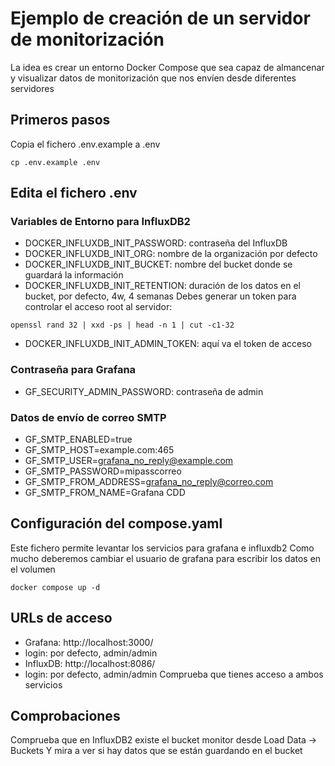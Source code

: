# Ejemplo de creación de un servidor de monitorización
La idea es crear un entorno Docker Compose que sea capaz
de almancenar y visualizar datos de monitorización que nos 
envíen desde diferentes servidores
## Primeros pasos
Copia el fichero .env.example a .env
```shell
cp .env.example .env
```
## Edita el fichero .env
### Variables de Entorno para InfluxDB2
- DOCKER_INFLUXDB_INIT_PASSWORD: contraseña del InfluxDB
- DOCKER_INFLUXDB_INIT_ORG: nombre de la organización por defecto
- DOCKER_INFLUXDB_INIT_BUCKET: nombre del bucket donde se guardará la información
- DOCKER_INFLUXDB_INIT_RETENTION: duración de los datos en el bucket, por defecto, 4w, 4 semanas
Debes generar un token para controlar el acceso root al servidor:
```shell
openssl rand 32 | xxd -ps | head -n 1 | cut -c1-32
```
- DOCKER_INFLUXDB_INIT_ADMIN_TOKEN: aquí va el token de acceso
### Contraseña para Grafana
- GF_SECURITY_ADMIN_PASSWORD: contraseña de admin
### Datos de envío de correo SMTP
- GF_SMTP_ENABLED=true
- GF_SMTP_HOST=example.com:465
- GF_SMTP_USER=grafana_no_reply@example.com
- GF_SMTP_PASSWORD=mipasscorreo
- GF_SMTP_FROM_ADDRESS=grafana_no_reply@correo.com
- GF_SMTP_FROM_NAME=Grafana CDD

## Configuración del compose.yaml
Este fichero permite levantar los servicios para grafana e influxdb2
Como mucho deberemos cambiar el usuario de grafana para escribir los datos en el volumen
```shell
docker compose up -d
```
## URLs de acceso
- Grafana: http://localhost:3000/
- login: por defecto, admin/admin
- InfluxDB: http://localhost:8086/
- login: por defecto, admin/admin
Comprueba que tienes acceso a ambos servicios
## Comprobaciones
Comprueba que en InfluxDB2  existe el bucket monitor desde Load Data -> Buckets
Y mira a ver si hay datos que se están guardando en el bucket